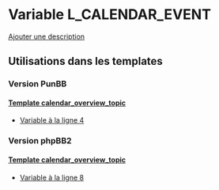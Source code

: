 # Variable L_CALENDAR_EVENT
[Ajouter une description](https://fa-tvars.appspot.com/var/L_CALENDAR_EVENT)

## Utilisations dans les templates

### Version PunBB

#### [Template calendar_overview_topic](punbb/calendar_overview_topic.md#readme)
* [Variable &agrave; la ligne 4](../punbb/calendar_overview_topic.tpl#L4)

### Version phpBB2

#### [Template calendar_overview_topic](subsilver/calendar_overview_topic.md#readme)
* [Variable &agrave; la ligne 8](../subsilver/calendar_overview_topic.tpl#L8)